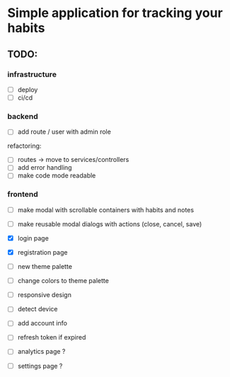 # Simple application for tracking your habits

## TODO:

### infrastructure

- [ ] deploy
- [ ] ci/cd

### backend

- [ ] add route / user with admin role

refactoring:

- [ ] routes -> move to services/controllers
- [ ] add error handling
- [ ] make code mode readable

### frontend

- [ ] make modal with scrollable containers with habits and notes
- [ ] make reusable modal dialogs with actions (close, cancel, save)

- [x] login page
- [x] registration page

- [ ] new theme palette
- [ ] change colors to theme palette
- [ ] responsive design
- [ ] detect device

- [ ] add account info
- [ ] refresh token if expired

- [ ] analytics page ?
- [ ] settings page ?
